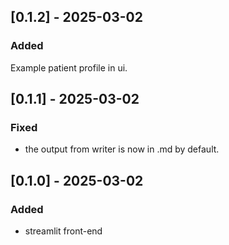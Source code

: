 ## [0.1.2] - 2025-03-02
### Added
Example patient profile in ui.

## [0.1.1] - 2025-03-02
### Fixed
- the output from writer is now in .md by default.


## [0.1.0] - 2025-03-02
### Added
- streamlit front-end